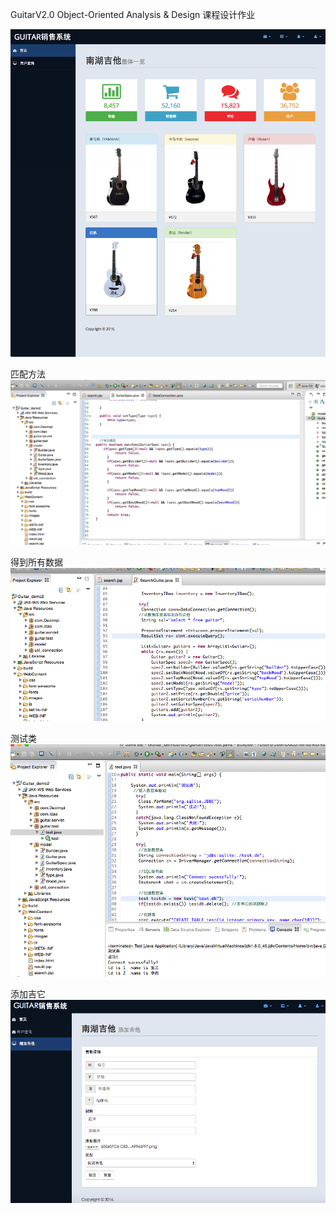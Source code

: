 GuitarV2.0
Object-Oriented Analysis & Design 课程设计作业

![image](https://github.com/queenl71/GuitarV2.0/blob/master/index.png)

匹配方法
![image](https://github.com/queenl71/GuitarV2.0/blob/master/match.png)

得到所有数据
![image](https://github.com/queenl71/GuitarV2.0/blob/master/shuju.png)

测试类
![image](https://github.com/queenl71/GuitarV2.0/blob/master/test.png)

添加吉它
![image](https://github.com/queenl71/GuitarV3/blob/master/add.png)

